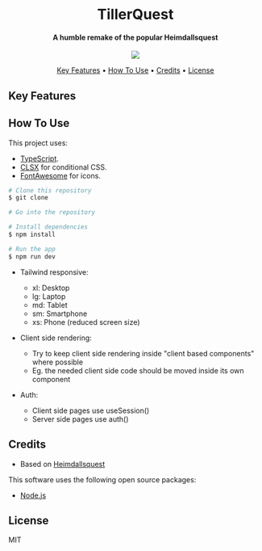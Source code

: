 <h1 align="center">
  <br>
  <!-- LOGO IMAGE -->
  <br>
  TillerQuest
  <br>
</h1>

<h4 align="center">A humble remake of the popular Heimdallsquest</h4>

<p align="center">
  <img src="https://img.shields.io/badge/Made_By-JonPH-blue" />
 
</p>

<p align="center">
  <a href="#key-features">Key Features</a> •
  <a href="#how-to-use">How To Use</a> •
  <a href="#credits">Credits</a> •
  <a href="#license">License</a>
</p>

<!-- SCREENSHOT -->

## Key Features

<!-- FEATURES -->

## How To Use

This project uses:

- [TypeScript](https://www.typescriptlang.org/docs/handbook/typescript-in-5-minutes.html).
- [CLSX](https://www.npmjs.com/package/clsx) for conditional CSS.
- [FontAwesome](https://fontawesome.com) for icons.

```bash
# Clone this repository
$ git clone

# Go into the repository

# Install dependencies
$ npm install

# Run the app
$ npm run dev
```

- Tailwind responsive:

  - xl: Desktop
  - lg: Laptop
  - md: Tablet
  - sm: Smartphone
  - xs: Phone (reduced screen size)

- Client side rendering:

  - Try to keep client side rendering inside "client based components" where possible
  - Eg. the needed client side code should be moved inside its own component

- Auth:
  - Client side pages use useSession()
  - Server side pages use auth()

<!--

To clone and run this application, you'll need [Git](https://git-scm.com) and [Node.js](https://nodejs.org/en/download/) (which comes with [npm](http://npmjs.com)) installed on your computer. From your command line:

```bash
# Clone this repository
$ git clone

# Go into the repository

# Install dependencies
$ npm install

# Run the app
$ npm start
```

-->

## Credits

- Based on [Heimdallsquest](https://heimdallsquest.biz/)

This software uses the following open source packages:

- [Node.js](https://nodejs.org/)

## License

MIT
